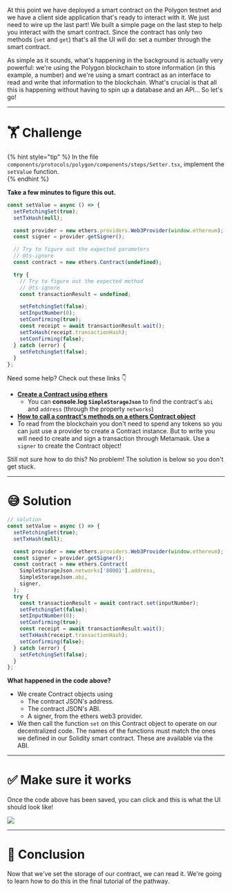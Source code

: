At this point we have deployed a smart contract on the Polygon testnet and we have a client side application that's ready to interact with it. We just need to wire up the last part! We built a simple page on the last step to help you interact with the smart contract. Since the contract has only two methods (`set` and `get`) that's all the UI will do: set a number through the smart contract.

As simple as it sounds, what's happening in the background is actually very powerful: we're using the Polygon blockchain to store information (in this example, a number) and we're using a smart contract as an interface to read and write that information to the blockchain. What's crucial is that all this is happening without having to spin up a database and an API... So let's go!

---

# 🏋️ Challenge

{% hint style="tip" %}
In the file `components/protocols/polygon/components/steps/Setter.tsx`, implement the `setValue` function.  
{% endhint %}

**Take a few minutes to figure this out.**

```typescript
const setValue = async () => {
  setFetchingSet(true);
  setTxHash(null);

  const provider = new ethers.providers.Web3Provider(window.ethereum);
  const signer = provider.getSigner();

  // Try to figure out the expected parameters
  // @ts-ignore
  const contract = new ethers.Contract(undefined);

  try {
    // Try to figure out the expected method
    // @ts-ignore
    const transactionResult = undefined;

    setFetchingSet(false);
    setInputNumber(0);
    setConfirming(true);
    const receipt = await transactionResult.wait();
    setTxHash(receipt.transactionHash);
    setConfirming(false);
  } catch (error) {
    setFetchingSet(false);
  }
};
```

Need some help? Check out these links 👇

- [**Create a Contract using ethers**](https://docs.ethers.io/v5/api/contract/contract/#Contract--creating)
  - You can **console.log `SimpleStorageJson`** to find the contract's `abi` and `address` (through the property `networks`)
- [**How to call a contract's methods on a ethers Contract object**](https://docs.ethers.io/v5/api/contract/contract/#Contract-functionsCall)
- To read from the blockchain you don't need to spend any tokens so you can just use a provider to create a Contract instance. But to write you will need to create and sign a transaction through Metamask. Use a `signer` to create the Contract object!

Still not sure how to do this? No problem! The solution is below so you don't get stuck.

---

# 😅 Solution

```typescript
// solution
const setValue = async () => {
  setFetchingSet(true);
  setTxHash(null);

  const provider = new ethers.providers.Web3Provider(window.ethereum);
  const signer = provider.getSigner();
  const contract = new ethers.Contract(
    SimpleStorageJson.networks['80001'].address,
    SimpleStorageJson.abi,
    signer,
  );
  try {
    const transactionResult = await contract.set(inputNumber);
    setFetchingSet(false);
    setInputNumber(0);
    setConfirming(true);
    const receipt = await transactionResult.wait();
    setTxHash(receipt.transactionHash);
    setConfirming(false);
  } catch (error) {
    setFetchingSet(false);
  }
};
```

**What happened in the code above?**

- We create Contract objects using
  - The contract JSON's address.
  - The contract JSON's ABI.
  - A signer, from the ethers web3 provider.
- We then call the function `set` on this Contract object to operate on our decentralized code. The names of the functions must match the ones we defined in our Solidity smart contract. These are available via the ABI.

---

# ✅ Make sure it works

Once the code above has been saved, you can click and this is what the UI should look like!

![](https://raw.githubusercontent.com/figment-networks/learn-web3-dapp/main/markdown/__images__/polygon/polygon-setter.gif)

---

# 🏁 Conclusion

Now that we've set the storage of our contract, we can read it. We're going to learn how to do this in the final tutorial of the pathway.
